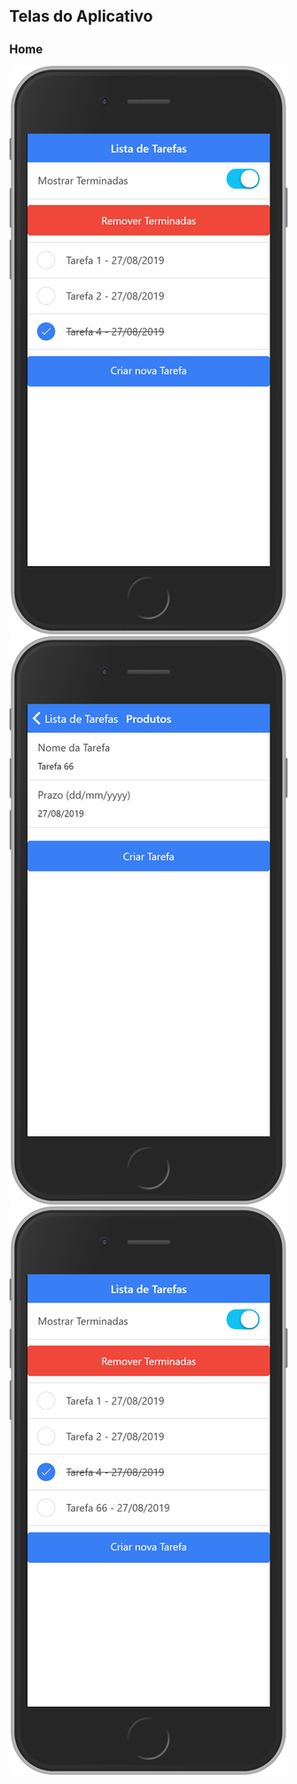 # Telas do Aplicativo

## Home
![Tela 1 - Lista de Tarefas](./print1.png)
![Tela 2 - Criar nova Tarefa](./print2.png)
![Tela 2 - Lista de Tarefas (atualizado)](./print3.png)